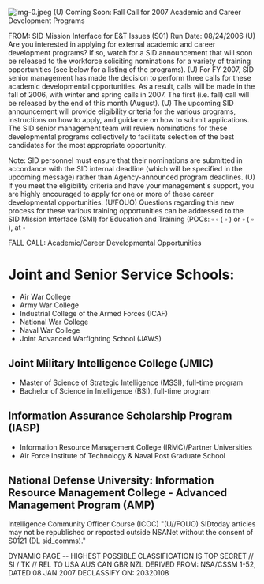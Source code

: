 ![img-0.jpeg](img-0.jpeg)
(U) Coming Soon: Fall Call for 2007 Academic and Career Development Programs

FROM:
SID Mission Interface for E\&T Issues (S01)
Run Date: 08/24/2006
(U) Are you interested in applying for external academic and career development programs? If so, watch for a SID announcement that will soon be released to the workforce soliciting nominations for a variety of training opportunities (see below for a listing of the programs).
(U) For FY 2007, SID senior management has made the decision to perform three calls for these academic developmental opportunities. As a result, calls will be made in the fall of 2006, with winter and spring calls in 2007. The first (i.e. fall) call will be released by the end of this month (August).
(U) The upcoming SID announcement will provide eligibility criteria for the various programs, instructions on how to apply, and guidance on how to submit applications. The SID senior management team will review nominations for these developmental programs collectively to facilitate selection of the best candidates for the most appropriate opportunity.

Note: SID personnel must ensure that their nominations are submitted in accordance with the SID internal deadline (which will be specified in the upcoming message) rather than Agency-announced program deadlines.
(U) If you meet the eligibility criteria and have your management's support, you are highly encouraged to apply for one or more of these career developmental opportunities.
(U/FOUO) Questions regarding this new process for these various training opportunities can be addressed to the SID Mission Interface (SMI) for Education and Training (POCs: $\square$
$\square$ ( $\square$ ) or $\square$ ( $\square$ ), at $\square$

FALL CALL: Academic/Career Developmental Opportunities

# Joint and Senior Service Schools: 

- Air War College
- Army War College
- Industrial College of the Armed Forces (ICAF)
- National War College
- Naval War College
- Joint Advanced Warfighting School (JAWS)


## Joint Military Intelligence College (JMIC)

- Master of Science of Strategic Intelligence (MSSI), full-time program
- Bachelor of Science in Intelligence (BSI), full-time program


## Information Assurance Scholarship Program (IASP)

- Information Resource Management College (IRMC)/Partner Universities
- Air Force Institute of Technology \& Naval Post Graduate School


## National Defense University: Information Resource Management College - Advanced Management Program (AMP)

Intelligence Community Officer Course (ICOC)
"(U//FOUO) SIDtoday articles may not be republished or reposted outside NSANet without the consent of S0121 (DL sid_comms)."

DYNAMIC PAGE -- HIGHEST POSSIBLE CLASSIFICATION IS TOP SECRET // SI / TK // REL TO USA AUS CAN GBR NZL
DERIVED FROM: NSA/CSSM 1-52, DATED 08 JAN 2007 DECLASSIFY ON: 20320108
